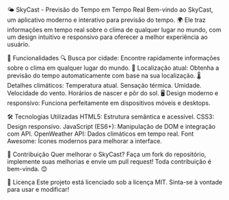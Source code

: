 🌤️ SkyCast - Previsão do Tempo em Tempo Real
Bem-vindo ao SkyCast, um aplicativo moderno e interativo para previsão do tempo. 🌍 Ele traz informações em tempo real sobre o clima de qualquer lugar no mundo, com um design intuitivo e responsivo para oferecer a melhor experiência ao usuário.

🚀 Funcionalidades
🔍 Busca por cidade: Encontre rapidamente informações sobre o clima em qualquer lugar do mundo.
📍 Localização atual: Obtenha a previsão do tempo automaticamente com base na sua localização.
🌡️ Detalhes climáticos:
Temperatura atual.
Sensação térmica.
Umidade.
Velocidade do vento.
Horários de nascer e pôr do sol.
🖥️ Design moderno e responsivo: Funciona perfeitamente em dispositivos móveis e desktops.

🛠️ Tecnologias Utilizadas
HTML5: Estrutura semântica e acessível.
CSS3: Design responsivo.
JavaScript (ES6+): Manipulação de DOM e integração com API.
OpenWeather API: Dados climáticos em tempo real.
Font Awesome: Ícones modernos para melhorar a interface.

🌈 Contribuição
Quer melhorar o SkyCast? Faça um fork do repositório, implemente suas melhorias e envie um pull request! Toda contribuição é bem-vinda. 😊

📝 Licença
Este projeto está licenciado sob a licença MIT. Sinta-se à vontade para usar e modificar!

